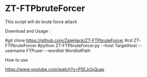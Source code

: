 # ZT-FTPbruteForcer
This script will do brute force attack


Download and Usage :

#git clone https://github.com/ZaleHack/ZT-FTPbruteForcer
#cd ZT-FTPbruteForcer
#python ZT-FTPbruteForcer.py --host TargetHost --username FTPuser --wordlist WordlistPath

How to use

https://www.youtube.com/watch?v=P5EJclxQuas
